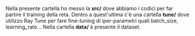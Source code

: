 Nella presente cartella ho messo la **src/** dove abbiamo i codici per far partire il training della reta. Dentro a quest'ultima c'è
una cartella **tune/** dove utilizzo Ray Tune per fare fine-tuning di iper-parametri quali batch_size, learning_rate...
Nella cartella **data/** è presente il dataset.
